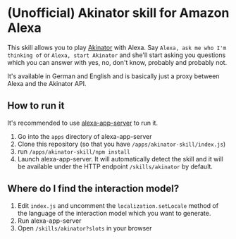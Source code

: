 # (Unofficial) Akinator skill for Amazon Alexa

This skill allows you to play [Akinator](http://www.akinator.com) with Alexa. Say `Alexa, ask me who I'm thinking of` or `Alexa, start Akinator` and she'll start asking you questions which you can answer with yes, no, don't know, probably and probably not.

It's available in German and English and is basically just a proxy between Alexa and the Akinator API. 

## How to run it

It's recommended to use [alexa-app-server](https://github.com/alexa-js/alexa-app-server) to run it.

1. Go into the `apps` directory of alexa-app-server
2. Clone this repository (so that you have `/apps/akinator-skill/index.js`)
3. run `/apps/akinator-skill/npm install`
4. Launch alexa-app-server. It will automatically detect the skill and it will be available under the HTTP endpoint `/skills/akinator` by default.

## Where do I find the interaction model?

1. Edit `index.js` and uncomment the `localization.setLocale` method of the language of the interaction model which you want to generate.
2. Run alexa-app-server
3. Open `/skills/akinator?slots` in your browser

